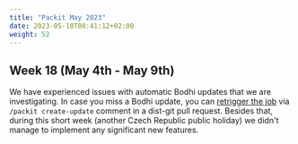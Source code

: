 ```yaml
---
title: "Packit May 2023"
date: 2023-05-10T08:41:12+02:00
weight: 52
---
```


## Week 18 (May 4th - May 9th)

We have experienced issues with automatic Bodhi updates that we are investigating.
In case you miss a Bodhi update, you can
[retrigger the job](https://packit.dev/docs/fedora-releases-guide/#retriggering-2) via `/packit create-update`
comment in a dist-git pull request.
Besides that, during this short week (another Czech Republic public holiday) we didn't manage to implement
any significant new features.
